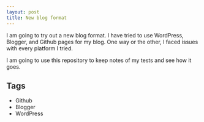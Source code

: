 ```yaml
---
layout: post
title: New blog format
--- 
```


I am going to try out a new blog format. I have tried to use WordPress, Blogger, and Github pages for my blog. One way or the other, I faced issues with every platform I tried.

I am going to use this repository to keep notes of my tests and see how it goes.

## Tags

- Github
- Blogger
- WordPress

